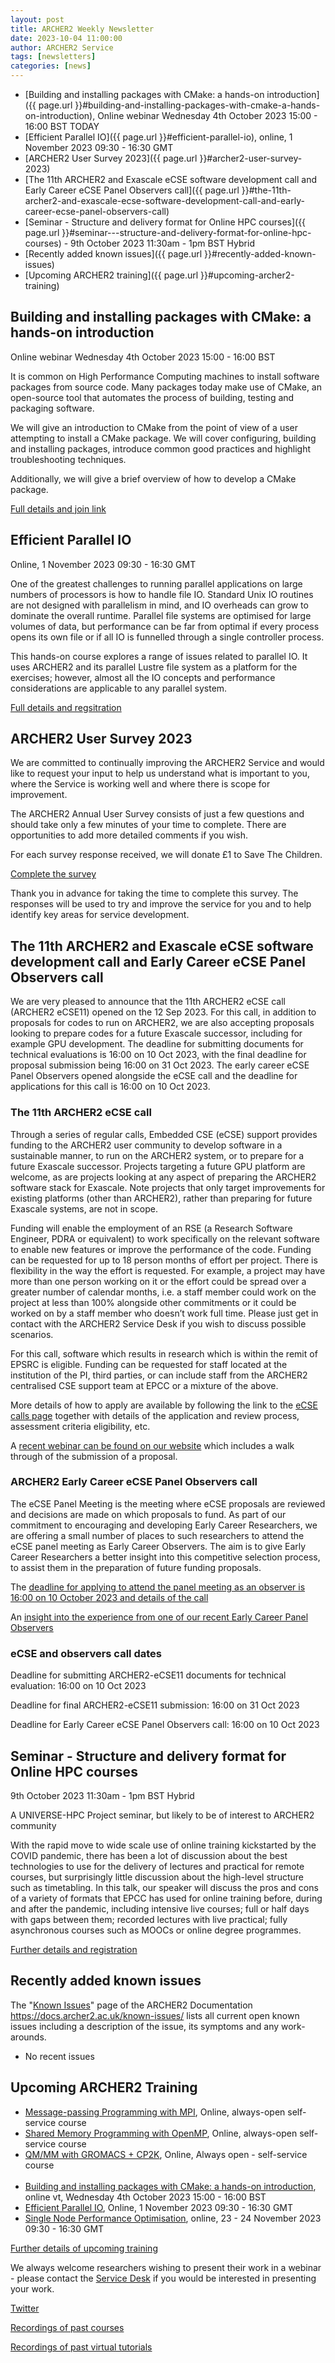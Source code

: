 ```yaml
---
layout: post
title: ARCHER2 Weekly Newsletter
date: 2023-10-04 11:00:00
author: ARCHER2 Service
tags: [newsletters] 
categories: [news]
---
```



- [Building and installing packages with CMake: a hands-on introduction]({{ page.url }}#building-and-installing-packages-with-cmake-a-hands-on-introduction), Online webinar Wednesday 4th October 2023 15:00 - 16:00 BST TODAY
- [Efficient Parallel IO]({{ page.url }}#efficient-parallel-io), online,  1 November 2023 09:30 - 16:30 GMT
- [ARCHER2 User Survey 2023]({{ page.url }}#archer2-user-survey-2023)
- [The 11th ARCHER2 and Exascale eCSE software development call and Early Career eCSE Panel Observers call]({{ page.url }}#the-11th-archer2-and-exascale-ecse-software-development-call-and-early-career-ecse-panel-observers-call)
- [Seminar - Structure and delivery format for Online HPC courses]({{ page.url }}#seminar---structure-and-delivery-format-for-online-hpc-courses) - 9th October 2023  11:30am - 1pm BST   Hybrid
- [Recently added known issues]({{ page.url }}#recently-added-known-issues)
- [Upcoming ARCHER2 training]({{ page.url }}#upcoming-archer2-training)

<!--more-->


## Building and installing packages with CMake: a hands-on introduction

Online webinar Wednesday 4th October 2023 15:00 - 16:00 BST

It is common on High Performance Computing machines to install software packages from source code. Many packages today make use of CMake, an open-source tool that automates the process of building, testing and packaging software.

We will give an introduction to CMake from the point of view of a user attempting to install a CMake package. We will cover configuring, building and installing packages, introduce common good practices and highlight troubleshooting techniques.

Additionally, we will give a brief overview of how to develop a CMake package.

[Full details and join link](https://www.archer2.ac.uk/training/courses/231004-cmake-vt/)


## Efficient Parallel IO

Online, 1 November 2023 09:30 - 16:30 GMT

One of the greatest challenges to running parallel applications on large numbers of processors is how to handle file IO. Standard Unix IO routines are not designed with parallelism in mind, and IO overheads can grow to dominate the overall runtime. Parallel file systems are optimised for large volumes of data, but performance can be far from optimal if every process opens its own file or if all IO is funnelled through a single controller process.

This hands-on course explores a range of issues related to parallel IO. It uses ARCHER2 and its parallel Lustre file system as a platform for the exercises; however, almost all the IO concepts and performance considerations are applicable to any parallel system.

[Full details and regsitration](https://www.archer2.ac.uk/training/courses/231101-efficient-parallel-io/)


## ARCHER2 User Survey 2023

We are committed to continually improving the ARCHER2 Service and would like to request your input to help us understand what is important to you, where the Service is working well and where there is scope for improvement.

The ARCHER2 Annual User Survey consists of just a few questions and should take only a few minutes of your time to complete. There are opportunities to add more detailed comments if you wish.

For each survey response received, we will donate £1 to Save The Children.

[Complete the survey](https://bit.ly/ARCHER2-User-Survey-2023)

Thank you in advance for taking the time to complete this survey. The responses will be used to try and improve the service for you and to help identify key areas for service development.



## The 11th ARCHER2 and Exascale eCSE software development call and Early Career eCSE Panel Observers call


We are very pleased to announce that the 11th ARCHER2 eCSE call (ARCHER2 eCSE11) opened on the 12 Sep 2023. For this call, in addition to proposals for codes to run on ARCHER2, we are also accepting proposals looking to prepare codes for a future Exascale successor, including for example GPU development. The deadline for submitting documents for technical evaluations is 16:00 on 10 Oct 2023, with the final deadline for proposal submission being 16:00 on 31 Oct 2023. The early career eCSE Panel Observers opened alongside the eCSE call and the deadline for applications for this call is 16:00 on 10 Oct 2023.

### The 11th ARCHER2 eCSE call


Through a series of regular calls, Embedded CSE (eCSE) support provides funding to the ARCHER2 user community to develop software in a sustainable manner, to run on the ARCHER2 system, or to prepare for a future Exascale successor. Projects targeting a future GPU platform are welcome, as are projects looking at any aspect of preparing the ARCHER2 software stack for Exascale. Note projects that only target improvements for existing platforms (other than ARCHER2), rather than preparing for future Exascale systems, are not in scope.

Funding will enable the employment of an RSE (a Research Software Engineer, PDRA or equivalent) to work specifically on the relevant software to enable new features or improve the performance of the code. Funding can be requested for up to 18 person months of effort per project. There is flexibility in the way the effort is requested. For example, a project may have more than one person working on it or the effort could be spread over a greater number of calendar months, i.e. a staff member could work on the project at less than 100% alongside other commitments or it could be worked on by a staff member who doesn’t work full time. Please just get in contact with the ARCHER2 Service Desk if you wish to discuss possible scenarios.

For this call, software which results in research which is within the remit of EPSRC is eligible. Funding can be requested for staff located at the institution of the PI, third parties, or can include staff from the ARCHER2 centralised CSE support team at EPCC or a mixture of the above.

More details of how to apply are available by following the link to the [eCSE calls page](https://www.archer2.ac.uk/ecse/) together with details of the application and review process, assessment criteria eligibility, etc. 

A [recent webinar can be found on our website](https://www.archer2.ac.uk/training/courses/220428-ecse-webinar/) 
which includes a walk through of the submission of a proposal.


### ARCHER2 Early Career eCSE Panel Observers call

The eCSE Panel Meeting is the meeting where eCSE proposals are reviewed and decisions are made on which proposals to fund. As part of our commitment to encouraging and developing Early Career Researchers, we are offering a small number of places to such researchers to attend the eCSE panel meeting as Early Career Observers. The aim is to give Early Career Researchers a better insight into this competitive selection process, to assist them in the preparation of future funding proposals.

The [deadline for applying to attend the panel meeting as an observer is 16:00 on 10 October 2023 and details of the call ](https://www.archer2.ac.uk/ecse/observers/)

An [insight into the experience from one of our recent Early Career Panel Observers ](https://www.archer2.ac.uk/news/2023/01/18/ecse-ec-obs.html)

### eCSE and observers call dates


Deadline for submitting ARCHER2-eCSE11 documents for technical evaluation: 16:00 on 10 Oct 2023

Deadline for final ARCHER2-eCSE11 submission: 16:00 on 31 Oct 2023

Deadline for Early Career eCSE Panel Observers call: 16:00 on 10 Oct 2023







## Seminar - Structure and delivery format for Online HPC courses

9th October 2023  11:30am - 1pm BST   Hybrid

A UNIVERSE-HPC Project seminar, but likely to be of interest to ARCHER2 community

With the rapid move to wide scale use of online training kickstarted by the COVID pandemic, there has been a lot of discussion about the best technologies to use for the delivery of lectures and practical for remote courses, but surprisingly little discussion about the high-level structure such as timetabling. In this talk, our speaker will discuss the pros and cons of a variety of formats that EPCC has used for online training before, during and after the pandemic, including intensive live courses; full or half days with gaps between them; recorded lectures with live practical; fully asynchronous courses such as MOOCs or online degree programmes.

[Further details and registration](http://www.universe-hpc.ac.uk/events/upcoming-events/2023-10-09_seminar-edinburgh/)





## Recently added known issues
 
The "[Known Issues](https://docs.archer2.ac.uk/known-issues/)" page of the ARCHER2 Documentation
<https://docs.archer2.ac.uk/known-issues/>
lists all current open known issues including a description of the issue, its symptoms and any work-arounds.

- No recent issues


## Upcoming ARCHER2 Training

- [Message-passing Programming with MPI](https://www.archer2.ac.uk/training/courses/210000-mpi-self-service/), Online, always-open self-service course
- [Shared Memory Programming with OpenMP](https://www.archer2.ac.uk/training/courses/210000-openmp-self-service/), Online, always-open self-service course
- [QM/MM with GROMACS + CP2K](https://www.archer2.ac.uk/training/courses/220000-gromacs-self-service/), Online, Always open - self-service course <br><br>
- [Building and installing packages with CMake: a hands-on introduction](https://www.archer2.ac.uk/training/courses/231004-cmake-vt/), online vt, Wednesday 4th October 2023 15:00 - 16:00 BST
- [Efficient Parallel IO](https://www.archer2.ac.uk/training/courses/231101-efficient-parallel-io/),  Online, 	1 November 2023 09:30 - 16:30 GMT 
- [Single Node Performance Optimisation](https://www.archer2.ac.uk/training/courses/231123-performance-optimisation/), online, 23 - 24 November 2023 09:30 - 16:30 GMT

[Further details of upcoming training](https://www.archer2.ac.uk/training/#upcoming-training)

We always welcome researchers wishing to present their work in a webinar - please contact the [Service Desk](https://www.archer2.ac.uk/support-access/servicedesk.html) if you would be interested in presenting your work.

[Twitter](https://twitter.com/ARCHER2_HPC)

[Recordings of past courses](https://www.archer2.ac.uk/training/materials/)

[Recordings of past virtual tutorials](https://www.archer2.ac.uk/training/materials/webinars)
